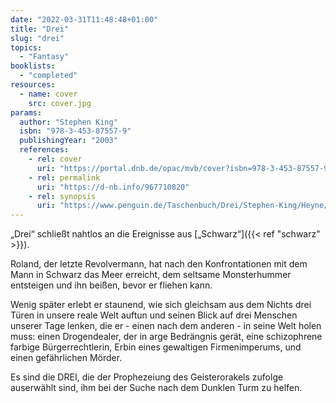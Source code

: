 ```yaml
---
date: "2022-03-31T11:48:48+01:00"
title: "Drei"
slug: "drei"
topics:
  - "Fantasy"
booklists:
  - "completed"
resources:
  - name: cover
    src: cover.jpg
params:
  author: "Stephen King"
  isbn: "978-3-453-87557-9"
  publishingYear: "2003"
  references:
    - rel: cover
      uri: "https://portal.dnb.de/opac/mvb/cover?isbn=978-3-453-87557-9"
    - rel: permalink
      uri: "https://d-nb.info/967710820"
    - rel: synopsis
      uri: "https://www.penguin.de/Taschenbuch/Drei/Stephen-King/Heyne/e168758.rhd"
---
```

„Drei“ schließt nahtlos an die Ereignisse aus [„Schwarz“]({{< ref "schwarz" >}}).

Roland, der letzte Revolvermann, hat nach den Konfrontationen mit dem Mann in
Schwarz das Meer erreicht, dem seltsame Monsterhummer entsteigen und ihn beißen, 
bevor er fliehen kann.

Wenig später erlebt er staunend, wie sich gleichsam aus dem Nichts drei Türen in 
unsere reale Welt auftun und seinen Blick auf drei Menschen unserer Tage lenken, 
die er - einen nach dem anderen - in seine Welt holen muss: einen Drogendealer, 
der in arge Bedrängnis gerät, eine schizophrene farbige Bürgerrechtlerin, Erbin 
eines gewaltigen Firmenimperums, und einen gefährlichen Mörder.

Es sind die DREI, die der Prophezeiung des Geisterorakels zufolge auserwählt 
sind, ihm bei der Suche nach dem Dunklen Turm zu helfen.